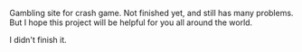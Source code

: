 Gambling site for crash game. Not finished yet, and still has many problems.
But I hope this project will be helpful for you all around the world.

I didn't finish it.